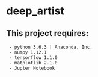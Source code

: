 # deep_artist

## This project requires:
	 - python 3.6.3 | Anaconda, Inc.
 	 - numpy 1.12.1
 	 - tensorflow 1.1.0
 	 - matplotlib 2.1.0
	 - Jupter Notebook
